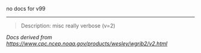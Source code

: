 no docs for v99

----

>Description: misc         really verbose (v=2)

_Docs derived from <https://www.cpc.ncep.noaa.gov/products/wesley/wgrib2/v2.html>_